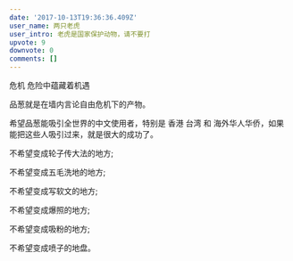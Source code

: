 ```yaml
---
date: '2017-10-13T19:36:36.409Z'
user_name: 两只老虎
user_intro: 老虎是国家保护动物，请不要打
upvote: 9
downvote: 0
comments: []
---
```


危机 危险中蕴藏着机遇

品葱就是在墙内言论自由危机下的产物。

  

希望品葱能吸引全世界的中文使用者，特别是 香港 台湾 和 海外华人华侨，如果能把这些人吸引过来，就是很大的成功了。

  

不希望变成轮子传大法的地方;

不希望变成五毛洗地的地方;

不希望变成写软文的地方;

不希望变成爆照的地方;

不希望变成吸粉的地方;

不希望变成喷子的地盘。

